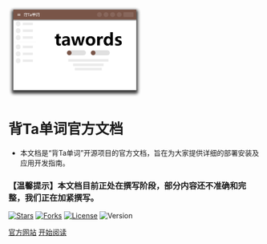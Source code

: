 <img height="180px" style="border-radius: 5%" src="static/images/coverimg.png">

<h1>背Ta单词官方文档</h1>


- 本文档是“背Ta单词”开源项目的官方文档，旨在为大家提供详细的部署安装及应用开发指南。

<h3>【温馨提示】本文档目前正处在撰写阶段，部分内容还不准确和完整，我们正在加紧撰写。</h3>

[![Stars](https://gitee.com/tawords/tawords/badge/star.svg?theme=dark)](https://gitee.com/tawords/tawords/stargazers)
[![Forks](https://gitee.com/tawords/tawords/badge/fork.svg?theme=dark)](https://gitee.com/tawords/tawords/members)
[![License](https://img.shields.io/badge/License-MIT-breghtgreen)](https://gitee.com/tawords/tawords/blob/develop/LICENSE)
![Version](https://img.shields.io/badge/Version-1.0.0-blue)

[官方网站](https://tawords.com)
[开始阅读](README.md)

<!-- ![color](#f0f0f0) -->
